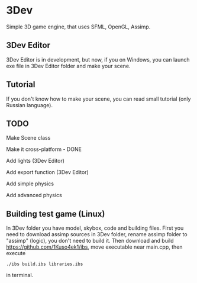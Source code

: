 # 3Dev
Simple 3D game engine, that uses SFML, OpenGL, Assimp. 
## 3Dev Editor
3Dev Editor is in development, but now, if you on Windows, you can launch exe file in 3Dev Editor folder and make your scene.
## Tutorial
If you don't know how to make your scene, you can read small tutorial (only Russian language).
## TODO
Make Scene class

Make it cross-platform - DONE

Add lights (3Dev Editor)

Add export function (3Dev Editor)

Add simple physics

Add advanced physics

## Building test game (Linux)
In 3Dev folder you have model, skybox, code and building files. First you need to download assimp sources in 3Dev folder, rename assimp folder to "assimp" (logic), you don't need to build it. Then download and build https://github.com/1Kuso4ek1/ibs, move executable near main.cpp, then execute
```
./ibs build.ibs libraries.ibs
```
in terminal. 
